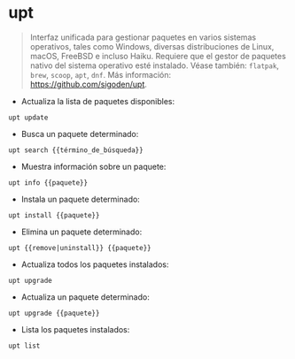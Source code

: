# upt

> Interfaz unificada para gestionar paquetes en varios sistemas operativos, tales como Windows, diversas distribuciones de Linux, macOS, FreeBSD e incluso Haiku.
> Requiere que el gestor de paquetes nativo del sistema operativo esté instalado.
> Véase también: `flatpak`, `brew`, `scoop`, `apt`, `dnf`.
> Más información: <https://github.com/sigoden/upt>.

- Actualiza la lista de paquetes disponibles:

`upt update`

- Busca un paquete determinado:

`upt search {{término_de_búsqueda}}`

- Muestra información sobre un paquete:

`upt info {{paquete}}`

- Instala un paquete determinado:

`upt install {{paquete}}`

- Elimina un paquete determinado:

`upt {{remove|uninstall}} {{paquete}}`

- Actualiza todos los paquetes instalados:

`upt upgrade`

- Actualiza un paquete determinado:

`upt upgrade {{paquete}}`

- Lista los paquetes instalados:

`upt list`
